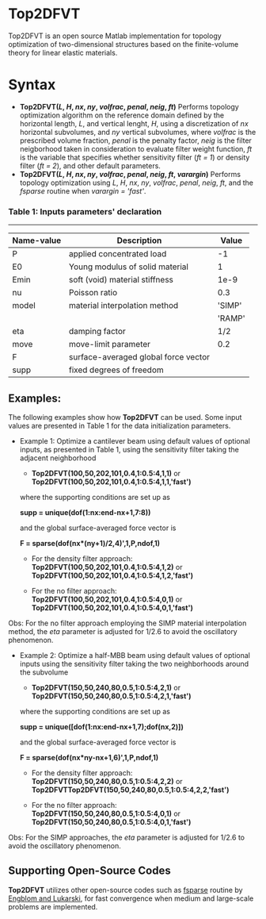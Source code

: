 # Top2DFVT
Top2DFVT is an open source Matlab implementation for topology optimization of two-dimensional structures based on the finite-volume theory for linear elastic materials.

# Syntax

* **Top2DFVT(*L*, *H*, *nx*, *ny*, *volfrac*, *penal*, *neig*, *ft*)** Performs topology optimization algorithm on the reference domain defined by the horizontal length, *L*, and vertical lenght, *H*, using a discretization of *nx* horizontal subvolumes, and *ny* vertical subvolumes, where *volfrac* is the prescribed volume fraction, *penal* is the penalty factor, *neig* is the filter neigborhood taken in consideration to evaluate filter weight function, *ft* is the variable that specifies whether sensitivity filter (*ft = 1*) or density filter (*ft = 2*), and other default parameters.
* **Top2DFVT(*L*, *H*, *nx*, *ny*, *volfrac*, *penal*, *neig*, *ft*, *varargin*)** Performs topology optimization using *L*, *H*, *nx*, *ny*, *volfrac*, *penal*, *neig*, *ft*, and the *fsparse* routine when *varargin = 'fast'*.

 ### Table 1: Inputs parameters' declaration
--------------------------------------------------------------------------------------------------------------------
 |    Name-value     |                      Description          |    Value                          |
 |-------------------|---------------------------------------------------------|-----------------------------------|
 |  P |   applied concentrated load   |           -1                        |
 |  E0     |   Young modulus of solid material                |      1     |
 |  Emin      |    soft (void) material stiffness                         |  1e-9                       |
 |  nu  |  Poisson ratio |          0.3               |
 | model      |  material interpolation method  | 'SIMP'|
 |                   |                                                         | 'RAMP'|
 |  eta     |   damping factor | 1/2|
 |  move             |  move-limit parameter      | 0.2|
 |  F      |  surface-averaged global force vector          | |
 |  supp      |  fixed degrees of freedom    | |
 
 ## Examples:

The following examples show how **Top2DFVT** can be used. Some input values are presented in Table 1 for the data initialization parameters.

  *  Example 1:
    Optimize a cantilever beam using default values of optional inputs, as presented in Table 1, using the sensitivity filter taking the adjacent neighborhood

     - **Top2DFVT(100,50,202,101,0.4,1:0.5:4,1,1)** or **Top2DFVT(100,50,202,101,0.4,1:0.5:4,1,1,'fast')**
     
     where the supporting conditions are set up as
     
     **supp = unique(dof(1:nx:end-nx+1,7:8))**
     
     and the global surface-averaged force vector is
     
     **F = sparse(dof(nx\*(ny+1)/2,4)',1,P,ndof,1)**
     
     - For the density filter approach: **Top2DFVT(100,50,202,101,0.4,1:0.5:4,1,2)** or **Top2DFVT(100,50,202,101,0.4,1:0.5:4,1,2,'fast')**
     
     - For the no filter approach: **Top2DFVT(100,50,202,101,0.4,1:0.5:4,0,1)** or **Top2DFVT(100,50,202,101,0.4,1:0.5:4,0,1,'fast')**

Obs: For the no filter approach employing the SIMP material interpolation method, the *eta* parameter is adjusted for 1/2.6 to avoid the oscillatory phenomenon.

  *  Example 2:
     Optimize a half-MBB beam using default values of optional inputs using the sensitivity filter taking the two neighborhoods around the subvolume

     - **Top2DFVT(150,50,240,80,0.5,1:0.5:4,2,1)** or **Top2DFVT(150,50,240,80,0.5,1:0.5:4,2,1,'fast')**
     
     where the supporting conditions are set up as
     
     **supp = unique([dof(1:nx:end-nx+1,7);dof(nx,2)])**
     
     and the global surface-averaged force vector is
     
     **F = sparse(dof(nx\*ny-nx+1,6)',1,P,ndof,1)**
     
     - For the density filter approach: **Top2DFVT(150,50,240,80,0.5,1:0.5:4,2,2)** or **Top2DFVTTop2DFVT(150,50,240,80,0.5,1:0.5:4,2,2,'fast')**
     
     - For the no filter approach: **Top2DFVT(150,50,240,80,0.5,1:0.5:4,0,1)** or **Top2DFVT(150,50,240,80,0.5,1:0.5:4,0,1,'fast')**

Obs: For the SIMP approaches, the *eta* parameter is adjusted for 1/2.6 to avoid the oscillatory phenomenon.

## Supporting Open-Source Codes
**Top2DFVT** utilizes other open-source codes such as [fsparse](https://github.com/stefanengblom/stenglib.git) routine by
[Engblom and Lukarski](https://doi.org/10.1016/j.parco.2016.04.001), for fast convergence when medium and large-scale problems are implemented.
